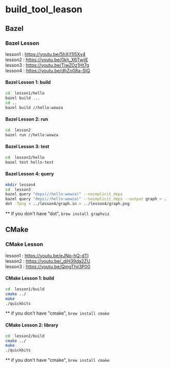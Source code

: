 # build_tool_leason

## Bazel

### Bazel Lesson

lesson1 : <https://youtu.be/5hXj11l5Xy4>\
lesson2 : <https://youtu.be/0kh_X6TwijE>\
lesson3 : <https://youtu.be/TiwZOz1Ht7g>\
lesson4 : <https://youtu.be/dhZo08a-SIQ>

#### Bazel Lesson 1: build

```bash
cd  lesson1/hello
bazel build ...
cd ..
bazel build //hello:wowza
```

#### Bazel Lesson 2: run

```bash
cd  lesson2
bazel run //hello:wowza
```

#### Bazel Lesson 3: test

```bash
cd  lesson3/hello
bazel test hello-test
```

#### Bazel Lesson 4: query

```bash
mkdir lesson4
cd  lesson3
bazel query "deps(//hello:wowza)" --noimplicit_deps
bazel query "deps(//hello:wowza)" --noimplicit_deps --output graph > ../lesson4/graph.in
dot -Tpng < ../lesson4/graph.in > ../lesson4/graph.png
```

** if you don't have "dot", ```brew install graphviz```

## CMake

### CMake Lesson

lesson1 : <https://youtu.be/eJNp-hQ-dTI>\
lesson2 : <https://youtu.be/_diH39da2ZU>\
lesson3 : <https://youtu.be/QmgThji3P00>

#### CMake Lesson 1: build

```bash
cd  lesson1/build
cmake ../
make
./quickbits
```

** if you don't have "cmake", ```brew install cmake```

#### CMake Lesson 2: library

```bash
cd  lesson2/build
cmake ../
make
./quickbits
```

** if you don't have "cmake", ```brew install cmake```
